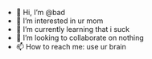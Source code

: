- 👋 Hi, I’m @bad
- 👀 I’m interested in ur mom
- 🌱 I’m currently learning that i suck
- 💞️ I’m looking to collaborate on nothing
- 📫 How to reach me: use ur brain

<!---
howliu19/howliu19 is a ✨ special ✨ repository because its `README.md` (this file) appears on your GitHub profile.
You can click the Preview link to take a look at your changes.
--->
